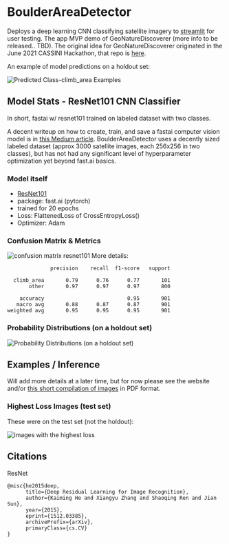 # BoulderAreaDetector

Deploys a deep learning CNN classifying satellite imagery to [streamlit](https://share.streamlit.io/pszemraj/boulderareadetector) for user testing. The app MVP demo of GeoNatureDiscoverer (more info to be released.. TBD). The original idea for GeoNatureDiscoverer originated in the June 2021 CASSINI Hackathon, that repo is [here](https://github.com/JonathanLehner/cassini_2021_nature_discoverer).

An example of model predictions on a holdout set:

![Predicted Class-climb_area Examples](https://user-images.githubusercontent.com/74869040/124186053-0b1ba500-dabc-11eb-892d-5330deea51a5.png)

## Model Stats - ResNet101 CNN Classifier

In short, fastai w/ resnet101 trained on labeled dataset with two classes.

A decent writeup on how to create, train, and save a fastai computer vision model is in [this Medium article](https://medium.com/analytics-vidhya/understanding-fastai-v2-training-with-a-computer-vision-example-part-1-the-resnet-model-dd9270450bb8). BoulderAreaDetector uses a decently sized labeled dataset (approx 3000 satellite images, each 256x256 in two classes), but has not had any significant level of hyperparameter optimization yet beyond fast.ai basics.

### Model itself

- [ResNet101](https://pytorch.org/vision/stable/_modules/torchvision/models/resnet.html#resnet101)
- package: fast.ai (pytorch)
- trained for 20 epochs
- Loss:  FlattenedLoss of CrossEntropyLoss()
- Optimizer: Adam

### Confusion Matrix & Metrics

![confusion matrix resnet101](https://user-images.githubusercontent.com/74869040/124186386-88dfb080-dabc-11eb-8699-91715f024458.png)
More details:
```
              precision    recall  f1-score   support

  climb_area       0.79      0.76      0.77       101
       other       0.97      0.97      0.97       800

    accuracy                           0.95       901
   macro avg       0.88      0.87      0.87       901
weighted avg       0.95      0.95      0.95       901
```


### Probability Distributions (on a holdout set)

![Probability Distributions (on a holdout set)](https://user-images.githubusercontent.com/74869040/124186513-b3ca0480-dabc-11eb-89dc-60cd15bce8af.png)

## Examples / Inference

Will add more details at a later time, but for now please see the website and/or [this short compilation of images](https://www.dropbox.com/s/x7cyu3r1u6ohtzx/holdout%20class%20prediction%20examples%20-%20resnet101%20model%2002%20dataset4.pdf?dl=1) in PDF format.

### Highest Loss Images (test set)

These were on the test set (not the holdout):

![images with the highest loss](https://user-images.githubusercontent.com/74869040/124186983-60a48180-dabd-11eb-8a6a-45a08034ffa3.png)
## Citations

ResNet
```
@misc{he2015deep,
      title={Deep Residual Learning for Image Recognition}, 
      author={Kaiming He and Xiangyu Zhang and Shaoqing Ren and Jian Sun},
      year={2015},
      eprint={1512.03385},
      archivePrefix={arXiv},
      primaryClass={cs.CV}
}
```
